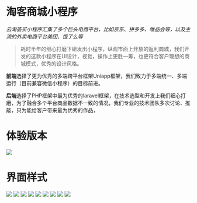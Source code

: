 # 淘客商城小程序

*云淘荟买小程序汇集了多个巨头电商平台，比如京东、拼多多、唯品会等，以及主流的外卖电商平台美团、饿了么等*

> 耗时半年的细心打磨下研发出小程序，纵观市面上开放的返利商城，我们开发的这款小程序在UI设计，视觉，操作上更胜一筹，也更符合客户理想的商城模式，优秀的设计风格。

**前端**选择了更为优秀的多端跨平台框架Uniapp框架，我们致力于多端统一、多端运行（目前兼容微信小程序）的目标前进。

**后端**选择了PHP框架中最为优秀的laravel框架，在技术选型和开发上我们细心打磨，为了融合多个平台商品数据不一致的情况，我们专业的技术团队多次讨论、推敲，只为能给客户带来最为优秀的作品，

# 体验版本

![](static\print\4c873d7f1d4261847f443e7d7dff8d2.jpg)

# 界面样式
![](./static/print/7f1b09ee46446a5e64735504ecff9d3.png) ![](./static/print/7f8b23822d942cecf66fda0fadd30f3.png) ![](./static/print/8b869b4e8ae2c121293a16fe034bd60.png) ![](./static/print/12b33685a3bc3e52a970d30d109c4fd.png) ![](./static/print/125efd4f681571e513f4f14e95e2674.png) ![](./static/print/291c0ca6fd5e3953faa061297ed56b8.png) ![](./static/print/2185bf5a862422358f15a4a67388714.png) ![](./static/print/b481a7ec57475f2381a0b62436ffff2.png) ![](./static/print/bc9a2ed8c154aa4e0d904e56bbe5ba0.png)
